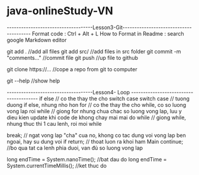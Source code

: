 # java-onlineStudy-VN
------------------------------------Lesson3-Git---------------------------------------
Format code : Ctrl + Alt + L
How to Format in Readme : search google Markdown editor

git add .                                   //add all files
git add src/                                //add files in src folder
git commit -m "comments..."                 //commit file
git push                                    //up file to github

git clone https://...                       //cope a repo from git to computer

git --help                                  //show help

------------------------------------Lesson4- Loop ---------------------------------------
if else                                     // co the thay the cho switch case
switch case                                 // tuong duong if else, nhung nho hon
for                                         // co the thay the cho while, co so luong vong lap roi
while                                       // giong for nhung chua chac so luong vong lap, luu y dieu kien update khi code de khong chay mai mai
do while                                    // giong while, nhung thuc thi 1 cau lenh, roi moi while

break;                                      // ngat vong lap "cha" cua no, khong co tac dung voi vong lap ben ngoai, hay su dung voi if
return;                                     // thoat luon ra khoi ham Main
continue;																		//bo qua tat ca lenh phia duoi, van đủ so luong vong lap

long endTime = System.nanoTime();               //bat dau do
long endTime = System.currentTimeMillis();      //ket thuc do
